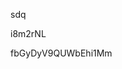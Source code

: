 sdq
































































i8m2rNL
































fbGyDyV9QUWbEhi1Mm
